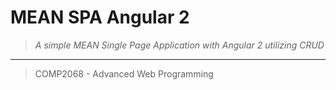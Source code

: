 # MEAN SPA Angular 2
> _A simple MEAN Single Page Application with Angular 2 utilizing CRUD_ 
___
>COMP2068 - Advanced Web Programming
